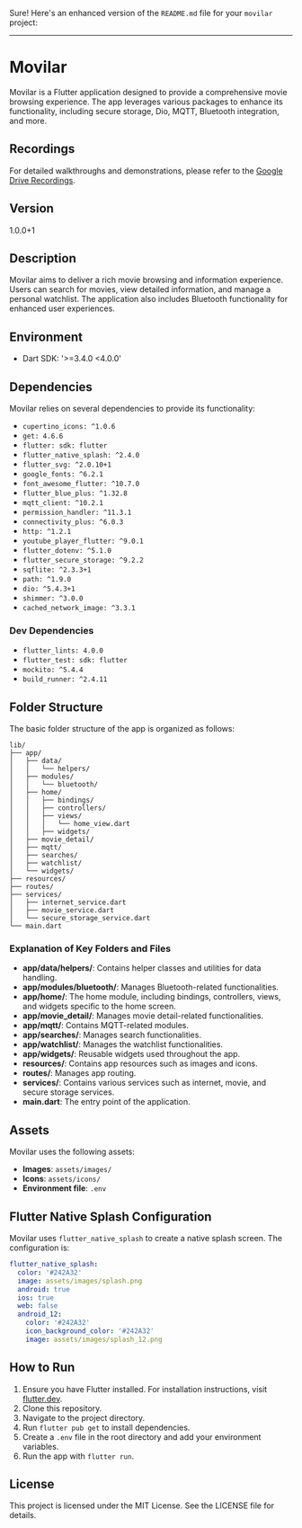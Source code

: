 Sure! Here's an enhanced version of the `README.md` file for your `movilar` project:

---

# Movilar

Movilar is a Flutter application designed to provide a comprehensive movie browsing experience. The app leverages various packages to enhance its functionality, including secure storage, Dio, MQTT, Bluetooth integration, and more.

## Recordings

For detailed walkthroughs and demonstrations, please refer to the [Google Drive Recordings](https://drive.google.com/drive/folders/1oD8erBRLnQ-btdcEH9LNIxvbURteVDiE?usp=drive_link).

## Version

1.0.0+1

## Description

Movilar aims to deliver a rich movie browsing and information experience. Users can search for movies, view detailed information, and manage a personal watchlist. The application also includes Bluetooth functionality for enhanced user experiences.

## Environment

- Dart SDK: '>=3.4.0 <4.0.0'

## Dependencies

Movilar relies on several dependencies to provide its functionality:

- `cupertino_icons: ^1.0.6`
- `get: 4.6.6`
- `flutter: sdk: flutter`
- `flutter_native_splash: ^2.4.0`
- `flutter_svg: ^2.0.10+1`
- `google_fonts: ^6.2.1`
- `font_awesome_flutter: ^10.7.0`
- `flutter_blue_plus: ^1.32.8`
- `mqtt_client: ^10.2.1`
- `permission_handler: ^11.3.1`
- `connectivity_plus: ^6.0.3`
- `http: ^1.2.1`
- `youtube_player_flutter: ^9.0.1`
- `flutter_dotenv: ^5.1.0`
- `flutter_secure_storage: ^9.2.2`
- `sqflite: ^2.3.3+1`
- `path: ^1.9.0`
- `dio: ^5.4.3+1`
- `shimmer: ^3.0.0`
- `cached_network_image: ^3.3.1`

### Dev Dependencies

- `flutter_lints: 4.0.0`
- `flutter_test: sdk: flutter`
- `mockito: ^5.4.4`
- `build_runner: ^2.4.11`

## Folder Structure

The basic folder structure of the app is organized as follows:

```
lib/
├── app/
│   ├── data/
│   │   └── helpers/
│   ├── modules/
│   │   └── bluetooth/
│   ├── home/
│   │   ├── bindings/
│   │   ├── controllers/
│   │   ├── views/
│   │   │   └── home_view.dart
│   │   ├── widgets/
│   ├── movie_detail/
│   ├── mqtt/
│   ├── searches/
│   ├── watchlist/
│   └── widgets/
├── resources/
├── routes/
├── services/
│   ├── internet_service.dart
│   ├── movie_service.dart
│   └── secure_storage_service.dart
└── main.dart
```

### Explanation of Key Folders and Files

- **app/data/helpers/**: Contains helper classes and utilities for data handling.
- **app/modules/bluetooth/**: Manages Bluetooth-related functionalities.
- **app/home/**: The home module, including bindings, controllers, views, and widgets specific to the home screen.
- **app/movie_detail/**: Manages movie detail-related functionalities.
- **app/mqtt/**: Contains MQTT-related modules.
- **app/searches/**: Manages search functionalities.
- **app/watchlist/**: Manages the watchlist functionalities.
- **app/widgets/**: Reusable widgets used throughout the app.
- **resources/**: Contains app resources such as images and icons.
- **routes/**: Manages app routing.
- **services/**: Contains various services such as internet, movie, and secure storage services.
- **main.dart**: The entry point of the application.

## Assets

Movilar uses the following assets:

- **Images**: `assets/images/`
- **Icons**: `assets/icons/`
- **Environment file**: `.env`

## Flutter Native Splash Configuration

Movilar uses `flutter_native_splash` to create a native splash screen. The configuration is:

```yaml
flutter_native_splash:
  color: '#242A32'
  image: assets/images/splash.png
  android: true
  ios: true
  web: false
  android_12:
    color: '#242A32'
    icon_background_color: '#242A32'
    image: assets/images/splash_12.png
```

## How to Run

1. Ensure you have Flutter installed. For installation instructions, visit [flutter.dev](https://flutter.dev).
2. Clone this repository.
3. Navigate to the project directory.
4. Run `flutter pub get` to install dependencies.
5. Create a `.env` file in the root directory and add your environment variables.
6. Run the app with `flutter run`.

## License

This project is licensed under the MIT License. See the LICENSE file for details.

